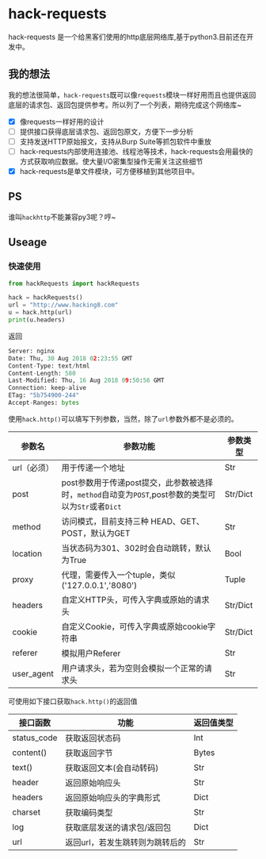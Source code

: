 # hack-requests
hack-requests 是一个给黑客们使用的http底层网络库,基于python3.目前还在开发中。

## 我的想法
我的想法很简单，`hack-requests`既可以像`requests`模块一样好用而且也提供返回底层的请求包、返回包提供参考。所以列了一个列表，期待完成这个网络库~
- [x] 像requests一样好用的设计
- [ ] 提供接口获得底层请求包、返回包原文，方便下一步分析
- [ ] 支持发送HTTP原始报文，支持从Burp Suite等抓包软件中重放
- [ ] hack-requests内部使用连接池、线程池等技术，hack-requests会用最快的方式获取响应数据。使大量I/O密集型操作无需关注这些细节
- [x] hack-requests是单文件模块，可方便移植到其他项目中。

## PS
谁叫`hackhttp`不能兼容py3呢？哼~

## Useage

### 快速使用

```python
from hackRequests import hackRequests

hack = hackRequests()
url = "http://www.hacking8.com"
u = hack.http(url)
print(u.headers)
```

返回

```python
Server: nginx
Date: Thu, 30 Aug 2018 02:23:55 GMT
Content-Type: text/html
Content-Length: 580
Last-Modified: Thu, 16 Aug 2018 09:50:56 GMT
Connection: keep-alive
ETag: "5b754900-244"
Accept-Ranges: bytes
```

使用`hack.http()`可以填写下列参数，当然，除了`url`参数外都不是必须的。

| 参数名      | 参数功能                                                     | 参数类型 |
| ----------- | ------------------------------------------------------------ | -------- |
| url（必须） | 用于传递一个地址                                             | Str      |
| post        | post参数用于传递post提交，此参数被选择时，`method`自动变为`POST`,post参数的类型可以为`Str`或者`Dict` | Str/Dict |
| method      | 访问模式，目前支持三种 HEAD、GET、POST，默认为GET            | Str      |
| location    | 当状态码为301、302时会自动跳转，默认为True                   | Bool     |
| proxy       | 代理，需要传入一个tuple，类似 ('127.0.0.1','8080')           | Tuple    |
| headers     | 自定义HTTP头，可传入字典或原始的请求头                       | Str/Dict |
| cookie      | 自定义Cookie，可传入字典或原始cookie字符串                   | Str/Dict |
| referer     | 模拟用户Referer                                              | Str      |
| user_agent  | 用户请求头，若为空则会模拟一个正常的请求头                   | Str      |

可使用如下接口获取`hack.http()`的返回值

| 接口函数    | 功能                            | 返回值类型 |
| ----------- | ------------------------------- | ---------- |
| status_code | 获取返回状态码                  | Int        |
| content()   | 获取返回字节                    | Bytes      |
| text()      | 获取返回文本(会自动转码)        | Str        |
| header      | 返回原始响应头                  | Str        |
| headers     | 返回原始响应头的字典形式        | Dict       |
| charset     | 获取编码类型                    | Str        |
| log         | 获取底层发送的请求包/返回包     | Dict       |
| url         | 返回url，若发生跳转则为跳转后的 | Str        |

